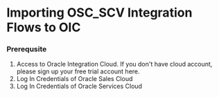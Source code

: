 # **Importing OSC_SCV Integration Flows to OIC**

### Prerequsite
1. Access to Oracle Integration Cloud. If you don't have cloud account, please sign up your free trial account here.
2. Log In Credentials of Oracle Sales Cloud
3. Log In Credentials of Oracle Services Cloud



